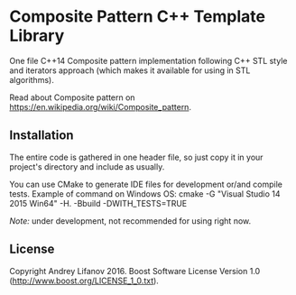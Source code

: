 Composite Pattern C++ Template Library
======================================

One file C++14 Composite pattern implementation following C++ STL style and iterators approach (which makes it available for using in STL algorithms).

Read about Composite pattern on https://en.wikipedia.org/wiki/Composite_pattern.

Installation
------------
The entire code is gathered in one header file, so just copy it in your project's directory and include as usually.

You can use CMake to generate IDE files for development or/and compile tests. Example of command on Windows OS: cmake -G "Visual Studio 14 2015 Win64" -H. -Bbuild -DWITH_TESTS=TRUE 

*Note:* under development, not recommended for using right now. 

License
-------
Copyright Andrey Lifanov 2016.
Boost Software License Version 1.0 (http://www.boost.org/LICENSE_1_0.txt).

